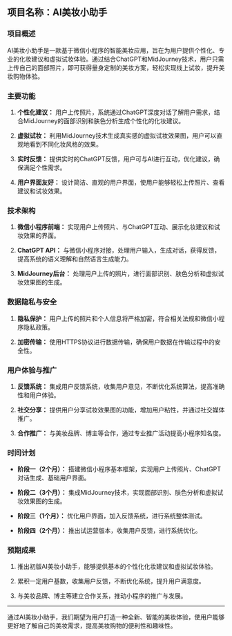 ## 项目名称：AI美妆小助手

### 项目概述

AI美妆小助手是一款基于微信小程序的智能美妆应用，旨在为用户提供个性化、专业的化妆建议和虚拟试妆体验。通过结合ChatGPT和MidJourney技术，用户只需上传自己的面部照片，即可获得量身定制的美妆方案，轻松实现线上试妆，提升美妆购物体验。

### 主要功能

1. **个性化建议：** 用户上传照片，系统通过ChatGPT深度对话了解用户需求，结合MidJourney的面部识别和肤色分析生成个性化的化妆建议。

2. **虚拟试妆：** 利用MidJourney技术生成真实感的虚拟试妆效果图，用户可以直观地看到不同化妆风格的效果。

3. **实时反馈：** 提供实时的ChatGPT反馈，用户可与AI进行互动，优化建议，确保满足个性需求。

4. **用户界面友好：** 设计简洁、直观的用户界面，使用户能够轻松上传照片、查看建议和试妆效果。

### 技术架构

1. **微信小程序前端：** 实现用户上传照片、与ChatGPT互动、展示化妆建议和试妆效果的界面。

2. **ChatGPT API：** 与微信小程序对接，处理用户输入，生成对话，获得反馈，提高系统的语义理解和自然语言生成能力。

3. **MidJourney后台：** 处理用户上传的照片，进行面部识别、肤色分析和虚拟试妆效果图的生成。

### 数据隐私与安全

1. **隐私保护：** 用户上传的照片和个人信息将严格加密，符合相关法规和微信小程序隐私政策。

2. **加密传输：** 使用HTTPS协议进行数据传输，确保用户数据在传输过程中的安全性。

### 用户体验与推广

1. **反馈系统：** 集成用户反馈系统，收集用户意见，不断优化系统算法，提高准确性和用户体验。

2. **社交分享：** 提供用户分享试妆效果图的功能，增加用户粘性，并通过社交媒体推广。

3. **合作推广：** 与美妆品牌、博主等合作，通过专业推广活动提高小程序知名度。

### 时间计划

- **阶段一（2个月）：** 搭建微信小程序基本框架，实现用户上传照片、ChatGPT对话生成、基础用户界面。

- **阶段二（3个月）：** 集成MidJourney技术，实现面部识别、肤色分析和虚拟试妆效果图的生成。

- **阶段三（1个月）：** 优化用户界面，加入反馈系统，进行系统整体测试。

- **阶段四（2个月）：** 推出试运营版本，收集用户反馈，进行系统优化。

### 预期成果

1. 推出初版AI美妆小助手，能够提供基本的个性化化妆建议和虚拟试妆体验。

2. 累积一定用户基数，收集用户反馈，不断优化系统，提升用户满意度。

3. 与美妆品牌、博主等建立合作关系，推动小程序的推广与发展。

---

通过AI美妆小助手，我们期望为用户打造一种全新、智能的美妆体验，使用户能够更好地了解自己的美妆需求，提高美妆购物的便利性和趣味性。